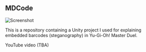 MDCode
------

![Screenshot](https://github.com/keijiro/MDCode/assets/343936/de2590b9-2cd1-496a-a6d1-82e51483b810)

This is a repository containing a Unity project I used for explaining embedded barcodes (steganography) in Yu-Gi-Oh! Master Duel.

YouTube video (TBA)
